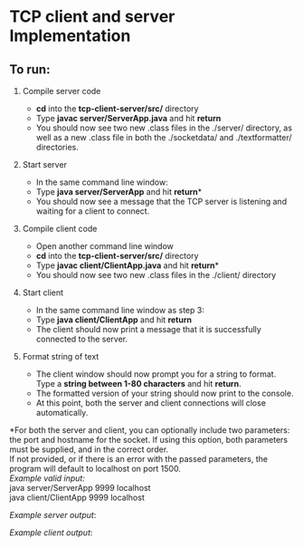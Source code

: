 # TCP client and server Implementation

## To run:  

1) Compile server code
   - **cd** into the **tcp-client-server/src/** directory  
   - Type **javac server/ServerApp.java** and hit **return**
   - You should now see two new .class files in the ./server/ directory, as well as a new .class file in both the ./socketdata/ and ./textformatter/ directories.
   
2) Start server
   - In the same command line window:
   - Type **java server/ServerApp** and hit **return***  
   - You should now see a message that the TCP server is listening and waiting for a client to connect.
   
3) Compile client code
   - Open another command line window
   - **cd** into the **tcp-client-server/src/** directory  
   - Type **javac client/ClientApp.java** and hit **return***  
   - You should now see two new .class files in the ./client/ directory
   
4) Start client
   - In the same command line window as step 3:
   - Type **java client/ClientApp** and hit **return**   
   - The client should now print a message that it is successfully connected to the server.
   
5) Format string of text
   - The client window should now prompt you for a string to format. Type a **string between 1-80 characters** and hit **return**.
   - The formatted version of your string should now print to the console.
   - At this point, both the server and client connections will close automatically. 

*For both the server and client, you can optionally include two parameters: the port and hostname for the socket. If using this option, both parameters must be supplied, and in the correct order.    
If not provided, or if there is an error with the passed parameters, the program will default to localhost on port 1500.   
*Example valid input:*   
java server/ServerApp 9999 localhost   
java client/ClientApp 9999 localhost   


*Example server output*:



*Example client output*:
